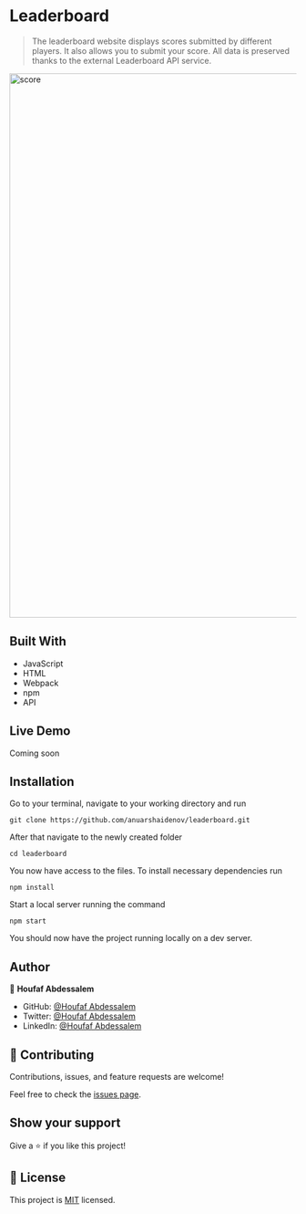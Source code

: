 # Leaderboard

> The leaderboard website displays scores submitted by different players. It also allows you to submit your score. All data is preserved thanks to the external Leaderboard API service.

<img width="954" alt="score" src="https://user-images.githubusercontent.com/89970442/147161745-a989da1d-1d50-48e1-97e9-6c3e73c76527.PNG">

## Built With

- JavaScript
- HTML
- Webpack
- npm
- API

## Live Demo

Coming soon

## Installation

Go to your terminal, navigate to your working directory and run

`git clone https://github.com/anuarshaidenov/leaderboard.git`

After that navigate to the newly created folder

`cd leaderboard`

You now have access to the files.
To install necessary dependencies run

`npm install`

Start a local server running the command

`npm start`

You should now have the project running locally on a dev server.

## Author

👤 **Houfaf Abdessalem**

- GitHub: [@Houfaf Abdessalem](https://github.com/abdessalem1998)
- Twitter: [@Houfaf Abdessalem](https://twitter.com/HAbdssalem)
- LinkedIn: [@Houfaf Abdessalem](https://www.linkedin.com/in/houfaf-abdssalem-4682a3194/)

## 🤝 Contributing

Contributions, issues, and feature requests are welcome!

Feel free to check the [issues page](../../issues/).

## Show your support

Give a ⭐️ if you like this project!

## 📝 License

This project is [MIT](./MIT.md) licensed.

